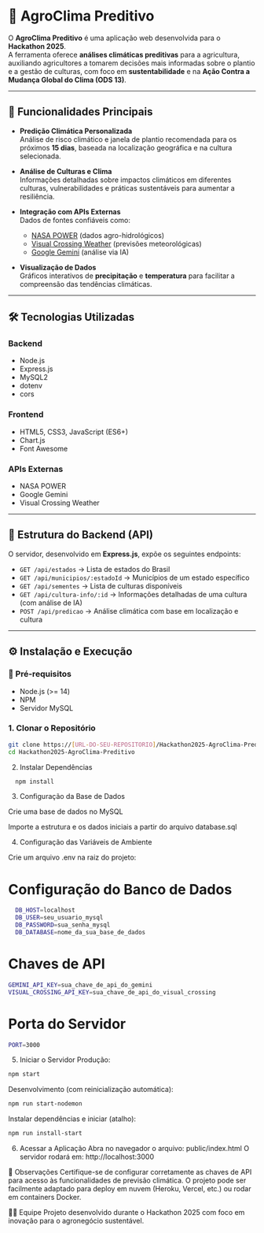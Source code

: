 # 🌱 AgroClima Preditivo

O **AgroClima Preditivo** é uma aplicação web desenvolvida para o **Hackathon 2025**.  
A ferramenta oferece **análises climáticas preditivas** para a agricultura, auxiliando agricultores a tomarem decisões mais informadas sobre o plantio e a gestão de culturas, com foco em **sustentabilidade** e na **Ação Contra a Mudança Global do Clima (ODS 13)**.

---

## 🚀 Funcionalidades Principais

- **Predição Climática Personalizada**  
  Análise de risco climático e janela de plantio recomendada para os próximos **15 dias**, baseada na localização geográfica e na cultura selecionada.

- **Análise de Culturas e Clima**  
  Informações detalhadas sobre impactos climáticos em diferentes culturas, vulnerabilidades e práticas sustentáveis para aumentar a resiliência.

- **Integração com APIs Externas**  
  Dados de fontes confiáveis como:
  - [NASA POWER](https://power.larc.nasa.gov/) (dados agro-hidrológicos)  
  - [Visual Crossing Weather](https://www.visualcrossing.com/) (previsões meteorológicas)  
  - [Google Gemini](https://deepmind.google/technologies/gemini/) (análise via IA)  

- **Visualização de Dados**  
  Gráficos interativos de **precipitação** e **temperatura** para facilitar a compreensão das tendências climáticas.

---

## 🛠️ Tecnologias Utilizadas

### Backend
- Node.js  
- Express.js  
- MySQL2  
- dotenv  
- cors  

### Frontend
- HTML5, CSS3, JavaScript (ES6+)  
- Chart.js  
- Font Awesome  

### APIs Externas
- NASA POWER  
- Google Gemini  
- Visual Crossing Weather  

---

## 🔧 Estrutura do Backend (API)

O servidor, desenvolvido em **Express.js**, expõe os seguintes endpoints:

- `GET /api/estados` → Lista de estados do Brasil  
- `GET /api/municipios/:estadoId` → Municípios de um estado específico  
- `GET /api/sementes` → Lista de culturas disponíveis  
- `GET /api/cultura-info/:id` → Informações detalhadas de uma cultura (com análise de IA)  
- `POST /api/predicao` → Análise climática com base em localização e cultura  

---

## ⚙️ Instalação e Execução

### 🔑 Pré-requisitos
- Node.js (>= 14)  
- NPM  
- Servidor MySQL  

### 1. Clonar o Repositório
```bash
git clone https://[URL-DO-SEU-REPOSITORIO]/Hackathon2025-AgroClima-Preditivo.git
cd Hackathon2025-AgroClima-Preditivo
```
2. Instalar Dependências

```bash 
  npm install
```

3. Configuração da Base de Dados

Crie uma base de dados no MySQL

Importe a estrutura e os dados iniciais a partir do arquivo database.sql

4. Configuração das Variáveis de Ambiente

Crie um arquivo .env na raiz do projeto:

# Configuração do Banco de Dados
```bash
  DB_HOST=localhost
  DB_USER=seu_usuario_mysql
  DB_PASSWORD=sua_senha_mysql
  DB_DATABASE=nome_da_sua_base_de_dados
```
# Chaves de API
```bash
GEMINI_API_KEY=sua_chave_de_api_do_gemini
VISUAL_CROSSING_API_KEY=sua_chave_de_api_do_visual_crossing
```
# Porta do Servidor
```bash
PORT=3000
```
5. Iniciar o Servidor
Produção:
```bash
npm start
```

Desenvolvimento (com reinicialização automática):
```bash
npm run start-nodemon
```

Instalar dependências e iniciar (atalho):
```bash
npm run install-start
```



6. Acessar a Aplicação
  Abra no navegador o arquivo:
  public/index.html
  O servidor rodará em: http://localhost:3000

📌 Observações
  Certifique-se de configurar corretamente as chaves de API para acesso às funcionalidades de previsão climática.
  O projeto pode ser facilmente adaptado para deploy em nuvem (Heroku, Vercel, etc.) ou rodar em containers Docker.

👨‍💻 Equipe
  Projeto desenvolvido durante o Hackathon 2025 com foco em inovação para o agronegócio sustentável.
